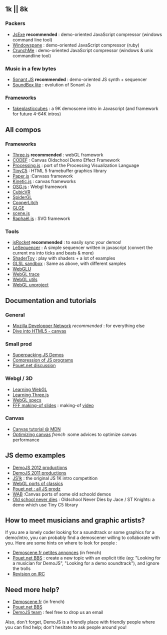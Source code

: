 
## 1k || 8k

### Packers
 * [JsExe](http://pouet.net/prod.php?which=59298) **recommended**&nbsp;: demo-oriented JavaScript compressor (windows command line tool)
 * [Windowspane](https://github.com/daeken/windowpane)&nbsp;: demo-oriented JavaScript compressor (ruby)
 * [CrunchMe](http://crunchme.bitsnbites.eu/)&nbsp;: demo-oriented JavaScript compressor (windows &amp; unix commandline tool)
    
### Music in a few bytes
 * [Sonant JS](http://www.bitsnbites.eu/?p=44) **recommended**&nbsp;: demo-oriented JS synth + sequencer
 * [SoundBox lite](http://www.bitsnbites.eu/?p=155)&nbsp;: evolution of Sonant Js
    
### Frameworks
 * [fakeplasticcubes](https://github.com/gasman/fakeplasticcubes)&nbsp;: a 9K demoscene intro in Javascript (and framework for future 4-64K intros)

## All compos

### Frameworks
 * [Three.js](https://github.com/mrdoob/three.js) **recommended**&nbsp;: webGL framework
 * [CODEF](http://codef.santo.fr/)&nbsp;: Canvas Oldschool Demo Effect Framework
 * [Processing.js](http://processingjs.org/)&nbsp;: port of the Processing Visualization Language
 * [TinyC5](http://code.google.com/p/tinyc5/)&nbsp;: HTML 5 framebuffer graphics library
 * [Paper.js](http://paperjs.org/)&nbsp;:Canvass framework
 * [Kinetic.js](http://www.kineticjs.com/)&nbsp;: canvas frameworks
 * [OSG.js](http://osgjs.org/)&nbsp;: Webgl framework
 * [CubicVR](http://www.cubicvr.org/) 
 * [SpiderGL](http://spidergl.org/)
 * [CooperLitch](http://www.ambiera.com/copperlicht/index.html) 
 * [GLGE](http://www.glge.org/)
 * [scene.js](http://www.scenejs.com/)
 * [Raphaël.js](http://raphaeljs.com/)&nbsp;: SVG framework</li> 
    

### Tools
 * [jsRocket](https://github.com/mog/jsRocket) **recommended**&nbsp;: to easily sync your demos!
 * [LeSequencer](https://github.com/kaneel/LeSequencer)&nbsp;: A simple sequencer written in javascript (convert the current ms into ticks and beats & more)  
 * [ShaderToy](http://www.iquilezles.org/apps/shadertoy/)&nbsp;: play with shaders + a lot of examples
 * [GLSL sandbox](http://glsl.heroku.com/)&nbsp;: Same as above, with different samples 
 * [WebGLU](https://github.com/OneGeek/WebGLU)
 * [WebGL trace](https://github.com/jackpal/webgltrace)
 * [WebGL utils](https://cvs.khronos.org/svn/repos/registry/trunk/public/webgl/sdk/demos/common/webgl-utils.js) 
 * [WebGL unproject](https://github.com/fintler/webgl-unproject)

## Documentation and tutorials

### General
 * [Mozilla Developper Network](https://developper.mozilla.org) *recommended*&nbsp;: for everything else
 * [Dive into HTML5 - canvas](http://diveintohtml5.info/canvas.html)

### Small prod 
 * [Superpacking JS Demos](http://daeken.com/superpacking-js-demos)
 * [Compression of JS programs](http://www.bitsnbites.eu/?p=20)
 * [Pouet.net discussion](http://pouet.net/topic.php?which=8770)

### Webgl / 3D
 * [Learning WebGL](http://learningwebgl.com/)
 * [Learning Three.js](http://learningthreejs.com/)
 * [WebGL specs](http://www.khronos.org/registry/webgl/specs/latest/)
 * [FFF making-of slides](http://cedricpinson.com/demojs-fff/conf/#/1)&nbsp;: making-of [video](http://www.dailymotion.com/video/xmt4wg_paris-js-13-making-offdemojsfff_tech?start=0)

### Canvas
 * [Canvas tutorial @ MDN](https://developer.mozilla.org/en/canvas_tutorial)
 * [Optimizing canvas](http://www.demoscene.fr/files/html5-optimiser-le-canvas.pdf) _french_&nbsp;:some advices to optimize canvas performance

## JS demo examples
 * [DemoJS 2012 productions](http://pouet.net/party.php?which=1570&when=2012)
 * [DemoJS 2011 productions](/2011/#results) 
 * [JS1k](http://js1k.com)&nbsp;: the original JS 1K intro competition
 * [WebGL ports of classics](http://baktery.appspot.com/index.html)
 * [Pouet.net : all JS prodz](http://pouet.net/prodlist.php?platform[]=JavaScript&order=thumbup)
 * [WAB](http://www.wab.com)&nbsp;:Canvas ports of some old schoold demos
 * [Old school never dies](http://stknights.free.fr/html5/dbf_tinyc5/)&nbsp;: Oldschool Never Dies by Jace / ST Knights</a></strong>: a demo which use Tiny C5 library

## How to meet musicians and graphic artists?

If you are a lonely coder looking for a soundtrack or some graphics for a demo/intro, you can probably find a demoscener willing to collaborate with you. Here are some hints on where to look for people&nbsp;:

 * [Demoscene.fr petites annonces]("http://bbs.demoscene.fr/pa/") (in french)
 * [Pouet.net BBS](http://pouet.net/bbs.php)&nbsp;: create a new topic with an explicit title (eg: "Looking for a musician for DemoJS", "Looking for a demo soundtrack"), and ignore the trolls
 * [Revision on IRC](irc://irc.nerim.net/revision/)
     
## Need more help?
 * [Demoscene.fr](http://bbs.demoscene.fr/) (in french)
 * [Pouet.net BBS](http://pouet.net/bbs.php)
 * [DemoJS team](mailto:contact@demojs.org)&nbsp;: feel free to drop us an email

Also, don't forget, DemoJS is a friendly place with friendly people where you can find help; don't hesitate to ask people around you!

